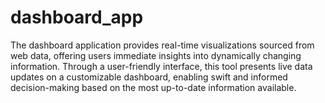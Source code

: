 # dashboard_app
The dashboard application provides real-time visualizations sourced from web data, offering users immediate insights into dynamically changing information. Through a user-friendly interface, this tool presents live data updates on a customizable dashboard, enabling swift and informed decision-making based on the most up-to-date information available.
